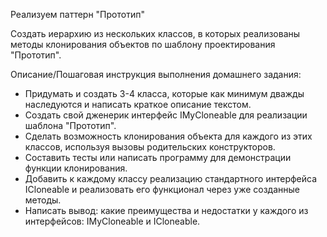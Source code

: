 Реализуем паттерн "Прототип"

Создать иерархию из нескольких классов, в которых реализованы методы клонирования объектов по шаблону проектирования "Прототип".

Описание/Пошаговая инструкция выполнения домашнего задания:
- Придумать и создать 3-4 класса, которые как минимум дважды наследуются и написать краткое описание текстом.
- Создать свой дженерик интерфейс IMyCloneable для реализации шаблона "Прототип".
- Сделать возможность клонирования объекта для каждого из этих классов, используя вызовы родительских конструкторов.
- Составить тесты или написать программу для демонстрации функции клонирования.
- Добавить к каждому классу реализацию стандартного интерфейса ICloneable и реализовать его функционал через уже созданные методы.
- Написать вывод: какие преимущества и недостатки у каждого из интерфейсов: IMyCloneable и ICloneable.